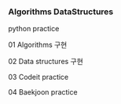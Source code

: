 ### Algorithms DataStructures

python practice 

01 Algorithms 구현 

02 Data structures 구현 

03 Codeit practice

04 Baekjoon practice
